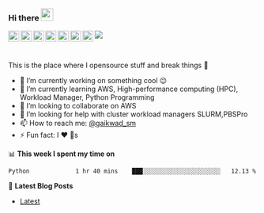 ### Hi there <a href="https://www.gaikwad.xyz/"><img src="https://media.giphy.com/media/hvRJCLFzcasrR4ia7z/giphy.gif" width="25px"></a>
<a href="https://discord.com/">
  <img align="left" alt="Sandeep's Discord" width="22px" src="https://cdn.jsdelivr.net/npm/simple-icons@v3/icons/discord.svg" />
</a>
<a href="https://twitter.com/gaikwad_sm">
  <img align="left" alt="Sandeep Gaikwad | Twitter" width="22px" src="https://cdn.jsdelivr.net/npm/simple-icons@v3/icons/twitter.svg" />
</a>
<a href="https://www.linkedin.com/in/gaikwadsm/">
  <img align="left" alt="Sandeep's LinkdeIN" width="22px" src="https://cdn.jsdelivr.net/npm/simple-icons@v3/icons/linkedin.svg" />
</a>
<a href="https://t.me/gaikwadsm">
  <img align="left" alt="Sandeep's Telegram" width="22px" src="https://cdn.jsdelivr.net/npm/simple-icons@v3/icons/telegram.svg" />
</a>
<a href="https://www.instagram.com/sandeep_mg">
  <img align="left" alt="Sandeep's Instagram" width="22px" src="https://cdn.jsdelivr.net/npm/simple-icons@v3/icons/instagram.svg" />
</a>
<a href="https://www.reddit.com/user/gaikwadsm/">
  <img align="left" alt="Sandeep's Reddit" width="22px" src="https://cdn.jsdelivr.net/npm/simple-icons@v3/icons/reddit.svg" />
</a>
<a href="https://leetcode.com/gaikwadsm/">
  <img align="left" alt="Sandeep's Leetcode" width="22px" src="https://cdn.jsdelivr.net/npm/simple-icons@v3/icons/leetcode.svg" />
</a>

![](https://visitor-badge.glitch.me/badge?page_id=gaikwadsm.gaikwadsm)

<br />



This is the place where I opensource stuff and break things :rofl:

- 🔭 I’m currently working on something cool :wink:
- 🌱 I’m currently learning AWS, High-performance computing (HPC), Workload Manager, Python Programming
- 👯 I’m looking to collaborate on AWS
- 🤔 I’m looking for help with cluster workload managers SLURM,PBSPro
- 📫 How to reach me: [@gaikwad_sm](https://twitter.com/gaikwad_sm)
- ⚡ Fun fact: I :heart: :poultry_leg:s

📊 **This week I spent my time on**
<!--START_SECTION:waka-->
```text
Python             1 hr 40 mins    ███░░░░░░░░░░░░░░░░░░░░░░   12.13 % 
```
<!--END_SECTION:waka-->

📕 **Latest Blog Posts**
<!-- BLOG-POST-LIST:START -->
- [Latest](https://www.gaikwad.xyz/)
<!-- BLOG-POST-LIST:END -->


<!--
- 🔭 I’m currently working on ...
- 🌱 I’m currently learning ...
- 👯 I’m looking to collaborate on ...
- 🤔 I’m looking for help with ...
- 💬 Ask me about ...
- 📫 How to reach me: ...
- 😄 Pronouns: ...
- ⚡ Fun fact: ...
-->

